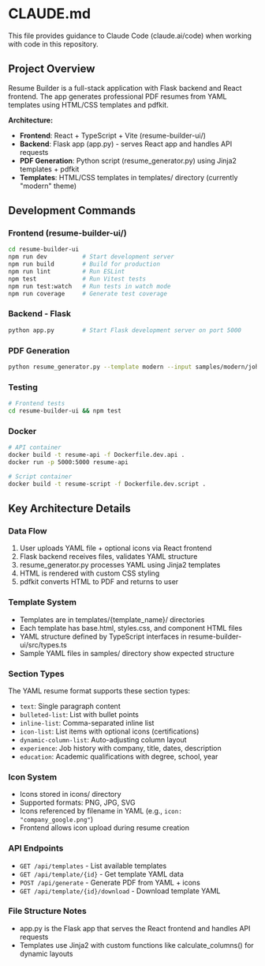 # CLAUDE.md

This file provides guidance to Claude Code (claude.ai/code) when working with code in this repository.

## Project Overview

Resume Builder is a full-stack application with Flask backend and React frontend. The app generates professional PDF resumes from YAML templates using HTML/CSS templates and pdfkit.

**Architecture:**
- **Frontend**: React + TypeScript + Vite (resume-builder-ui/)
- **Backend**: Flask app (app.py) - serves React app and handles API requests
- **PDF Generation**: Python script (resume_generator.py) using Jinja2 templates + pdfkit
- **Templates**: HTML/CSS templates in templates/ directory (currently "modern" theme)

## Development Commands

### Frontend (resume-builder-ui/)
```bash
cd resume-builder-ui
npm run dev          # Start development server
npm run build        # Build for production
npm run lint         # Run ESLint
npm test             # Run Vitest tests
npm run test:watch   # Run tests in watch mode
npm run coverage     # Generate test coverage
```

### Backend - Flask
```bash
python app.py        # Start Flask development server on port 5000
```

### PDF Generation
```bash
python resume_generator.py --template modern --input samples/modern/john_doe.yml --output output/resume.pdf
```

### Testing
```bash
# Frontend tests
cd resume-builder-ui && npm test
```

### Docker
```bash
# API container
docker build -t resume-api -f Dockerfile.dev.api .
docker run -p 5000:5000 resume-api

# Script container
docker build -t resume-script -f Dockerfile.dev.script .
```

## Key Architecture Details

### Data Flow
1. User uploads YAML file + optional icons via React frontend
2. Flask backend receives files, validates YAML structure
3. resume_generator.py processes YAML using Jinja2 templates
4. HTML is rendered with custom CSS styling
5. pdfkit converts HTML to PDF and returns to user

### Template System
- Templates are in templates/{template_name}/ directories
- Each template has base.html, styles.css, and component HTML files
- YAML structure defined by TypeScript interfaces in resume-builder-ui/src/types.ts
- Sample YAML files in samples/ directory show expected structure

### Section Types
The YAML resume format supports these section types:
- `text`: Single paragraph content
- `bulleted-list`: List with bullet points  
- `inline-list`: Comma-separated inline list
- `icon-list`: List items with optional icons (certifications)
- `dynamic-column-list`: Auto-adjusting column layout
- `experience`: Job history with company, title, dates, description
- `education`: Academic qualifications with degree, school, year

### Icon System
- Icons stored in icons/ directory
- Supported formats: PNG, JPG, SVG
- Icons referenced by filename in YAML (e.g., `icon: "company_google.png"`)
- Frontend allows icon upload during resume creation

### API Endpoints
- `GET /api/templates` - List available templates
- `GET /api/template/{id}` - Get template YAML data
- `POST /api/generate` - Generate PDF from YAML + icons
- `GET /api/template/{id}/download` - Download template YAML

### File Structure Notes
- app.py is the Flask app that serves the React frontend and handles API requests
- Templates use Jinja2 with custom functions like calculate_columns() for dynamic layouts